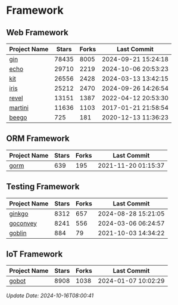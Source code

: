 # Framework

## Web Framework
| Project Name | Stars | Forks | Last Commit |
| ------------ | ----- | ----- | ----------- |
| [gin](https://github.com/gin-gonic/gin) | 78435 | 8005 | 2024-09-21 15:24:18 |
| [echo](https://github.com/labstack/echo) | 29710 | 2219 | 2024-10-06 20:53:23 |
| [kit](https://github.com/go-kit/kit) | 26556 | 2428 | 2024-03-13 13:42:15 |
| [iris](https://github.com/kataras/iris) | 25212 | 2470 | 2024-09-26 14:26:54 |
| [revel](https://github.com/revel/revel) | 13151 | 1387 | 2022-04-12 20:53:30 |
| [martini](https://github.com/go-martini/martini) | 11636 | 1103 | 2017-01-21 21:58:54 |
| [beego](https://github.com/astaxie/beego) | 725 | 181 | 2020-12-13 11:36:23 |

## ORM Framework
| Project Name | Stars | Forks | Last Commit |
| ------------ | ----- | ----- | ----------- |
| [gorm](https://github.com/jinzhu/gorm) | 639 | 195 | 2021-11-20 01:15:37 |

## Testing Framework
| Project Name | Stars | Forks | Last Commit |
| ------------ | ----- | ----- | ----------- |
| [ginkgo](https://github.com/onsi/ginkgo) | 8312 | 657 | 2024-08-28 15:21:05 |
| [goconvey](https://github.com/smartystreets/goconvey) | 8241 | 556 | 2024-03-06 06:24:57 |
| [goblin](https://github.com/franela/goblin) | 884 | 79 | 2021-10-03 14:34:22 |

## IoT Framework
| Project Name | Stars | Forks | Last Commit |
| ------------ | ----- | ----- | ----------- |
| [gobot](https://github.com/hybridgroup/gobot) | 8908 | 1038 | 2024-01-07 10:02:29 |

*Update Date: 2024-10-16T08:00:41*